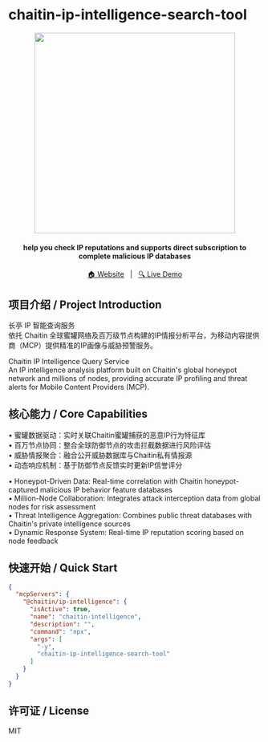 # chaitin-ip-intelligence-search-tool
<p align="center">
  <img src="https://rivers-collie.oss-accelerate.aliyuncs.com/cyber-wiki-prod/image/a1f5a962a797d045d8190def53f79666.png" width="400" />
</p>

<h4 align="center">
  help you check IP reputations and supports direct subscription to complete malicious IP databases  
</h4>

<p align="center">
  <a target="_blank" href="https://ly.safepoint.cloud/HTogt8r">🏠 Website</a> &nbsp; | &nbsp;
  <a target="_blank" href="https://ly.safepoint.cloud/PLMm29N">🔍 Live Demo</a>
</p>

## 项目介绍 / Project Introduction

长亭 IP 智能查询服务  
依托 Chaitin 全球蜜罐网络及百万级节点构建的IP情报分析平台，为移动内容提供商（MCP）提供精准的IP画像与威胁预警服务。 

Chaitin IP Intelligence Query Service  
An IP intelligence analysis platform built on Chaitin's global honeypot network and millions of nodes, providing accurate IP   profiling and threat alerts for Mobile Content Providers (MCP).  

## 核心能力 / Core Capabilities

• 蜜罐数据驱动：实时关联Chaitin蜜罐捕获的恶意IP行为特征库  
• 百万节点协同：整合全球防御节点的攻击拦截数据进行风险评估  
• 威胁情报聚合：融合公开威胁数据库与Chaitin私有情报源  
• 动态响应机制：基于防御节点反馈实时更新IP信誉评分  

• Honeypot-Driven Data: Real-time correlation with Chaitin honeypot-captured malicious IP behavior feature databases  
• Million-Node Collaboration: Integrates attack interception data from global nodes for risk assessment  
• Threat Intelligence Aggregation: Combines public threat databases with Chaitin's private intelligence sources  
• Dynamic Response System: Real-time IP reputation scoring based on node feedback  

## 快速开始 / Quick Start
```json
{
  "mcpServers": {
    "@chaitin/ip-intelligence": {
      "isActive": true,
      "name": "chaitin-intelligence",
      "description": "",
      "command": "npx",
      "args": [
        "-y",
        "chaitin-ip-intelligence-search-tool"
      ]
    }
  }
}
```

## 许可证 / License
MIT
